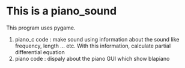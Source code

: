 # This is a piano_sound
This program uses pygame.
1. piano_c code : make sound using information about the sound like frequency, length ... etc.  With this information, calculate partial differential equation
2. piano code : dispaly about the piano GUI which show blapiano 

